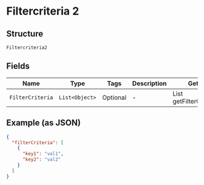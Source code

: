 
# Filtercriteria 2

## Structure

`Filtercriteria2`

## Fields

| Name | Type | Tags | Description | Getter | Setter |
|  --- | --- | --- | --- | --- | --- |
| `FilterCriteria` | `List<Object>` | Optional | - | List<Object> getFilterCriteria() | setFilterCriteria(List<Object> filterCriteria) |

## Example (as JSON)

```json
{
  "filterCriteria": [
    {
      "key1": "val1",
      "key2": "val2"
    }
  ]
}
```

